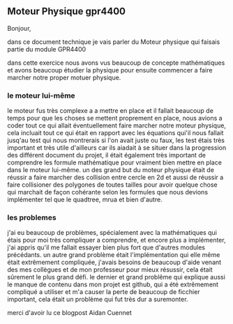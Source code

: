 ## Moteur Physique gpr4400



Bonjour,

dans ce document technique je vais parler du Moteur physique qui faisais partie du module GPR4400

dans cette exercice nous avons vus beaucoup de concepte mathématiques et avons beaucoup étudier la physique pour ensuite commencer a faire marcher notre proper motuer physique.
 
### le moteur lui-même

le moteur fus très complexe a a mettre en place et il fallait beaucoup de temps pour que les choses se mettent proprement en place, nous avions a coder tout ce qui allait éventuellement faire marcher notre moteur physique, cela incluait tout ce qui était en rapport avec les équations qui'il nous fallait jusq'au test qui nous montrerais si l'on avait juste ou faux, les test étais très important et très utile d'ailleurs car ils aiadait à se situer dans la progression des différent document du projet, il était également très important de comprendre les formule mathématique pour vraiment bien mettre en place dans le moteur lui-même. un des grand but du moteur physique était de réussir a faire marcher des collision entre cercle en 2d et aussi de réussir a faire collisioner des polygones de toutes tailles pour avoir quelque chose qui marchait de façon cohérante selon les formules que nous devions implémenter tel que le quadtree, mrua et bien d'autre.

### les problemes 

j'ai eu beaucoup de problèmes, spécialement avec la mathématiques qui étais pour moi très compliquer a comprendre, et encore plus a implémenter, j'ai appris qu'il me fallait essayer bien plus fort que d'autres modules précédants. un autre grand problème était l'implémentation qui elle même était extrêmement compliquée, j'avais besoins de beaucoup d'aide venant des mes collègues et de mon professeur pour mieux résussir, cela était sûrement le plus grand défi. le dernier et grand problême qui explique aussi le manque de contenu dans mon projet est github, qui a été extrêmement compliqué a utiliser et m'a causer la perte de beaucoup de ficchier important, cela était un problème qui fut très dur a suremonter.

merci d'avoir lu ce blogpost
Aidan Cuennet


